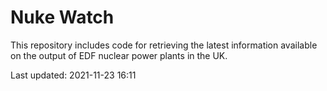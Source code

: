 # Nuke Watch

This repository includes code for retrieving the latest information available on the output of EDF nuclear power plants in the UK.

Last updated: 2021-11-23 16:11